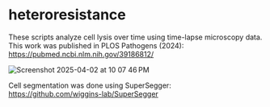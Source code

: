 # heteroresistance

These scripts analyze cell lysis over time using time-lapse microscopy data. This work was published in PLOS Pathogens (2024): https://pubmed.ncbi.nlm.nih.gov/39186812/

![Screenshot 2025-04-02 at 10 07 46 PM](https://github.com/user-attachments/assets/9eca2655-0b60-4dbf-a2f2-b224b0ab1025)

Cell segmentation was done using SuperSegger: https://github.com/wiggins-lab/SuperSegger

